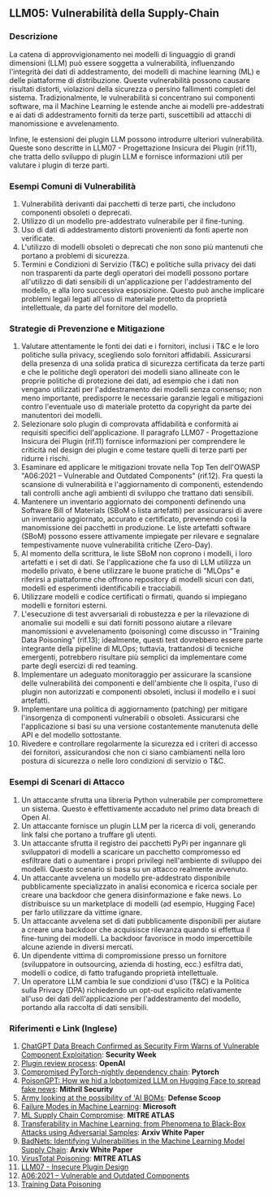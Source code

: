 ## LLM05: Vulnerabilità della Supply-Chain

### Descrizione

La catena di approvvigionamento nei modelli di linguaggio di grandi dimensioni (LLM) può essere soggetta a vulnerabilità, influenzando l'integrità dei dati di addestramento, dei modelli di machine learning (ML) e delle piattaforme di distribuzione. Queste vulnerabilità possono causare risultati distorti, violazioni della sicurezza o persino fallimenti completi del sistema. Tradizionalmente, le vulnerabilità si concentrano sui componenti software, ma il Machine Learning le estende anche ai modelli pre-addestrati e ai dati di addestramento forniti da terze parti, suscettibili ad attacchi di manomissione e avvelenamento.

Infine, le estensioni dei plugin LLM possono introdurre ulteriori vulnerabilità. Queste sono descritte in LLM07 - Progettazione Insicura dei Plugin (rif.11), che tratta dello sviluppo di plugin LLM e fornisce informazioni utili per valutare i plugin di terze parti.

### Esempi Comuni di Vulnerabilità

1. Vulnerabilità derivanti dai pacchetti di terze parti, che includono componenti obsoleti o deprecati.
2. Utilizzo di un modello pre-addestrato vulnerabile per il fine-tuning.
3. Uso di dati di addestramento distorti provenienti da fonti aperte non verificate.
4. L'utilizzo di modelli obsoleti o deprecati che non sono più mantenuti che portano a problemi di sicurezza.
5. Termini e Condizioni di Servizio (T&C) e politiche sulla privacy dei dati non trasparenti da parte degli operatori dei modelli possono portare all'utilizzo di dati sensibili di un'applicazione per l'addestramento del modello, e alla loro successiva esposizione. Questo può anche implicare problemi legali legati all'uso di materiale protetto da proprietà intellettuale, da parte del fornitore del modello.

### Strategie di Prevenzione e Mitigazione

1. Valutare attentamente le fonti dei dati e i fornitori, inclusi i T&C e le loro politiche sulla privacy, scegliendo solo fornitori affidabili. Assicurarsi della presenza di una solida pratica di sicurezza certificata da terze parti e che le politiche degli operatori dei modelli siano allineate con le proprie politiche di protezione dei dati, ad esempio che i dati non vengano utilizzati per l'addestramento dei modelli senza consenso; non meno importante, predisporre le necessarie garanzie legali e mitigazioni contro l'eventuale uso di materiale protetto da copyright da parte dei manutentori dei modelli.
2. Selezionare solo plugin di comprovata affidabilità e conformità ai requisiti specifici dell'applicazione. Il paragrafo LLM07 - Progettazione Insicura dei Plugin (rif.11) fornisce informazioni per comprendere le criticità nel design dei plugin e come testare quelli di terze parti per ridurre i rischi.
3. Esaminare ed applicare le mitigazioni trovate nella Top Ten dell'OWASP "A06:2021 – Vulnerable and Outdated Components" (rif.12). Fra questi la scansione di vulnerabilità e l'aggiornamento di componenti, estendendo tali controlli anche agli ambienti di sviluppo che trattano dati sensibili.
4. Mantenere un inventario aggiornato dei componenti definendo una Software Bill of Materials (SBoM o lista artefatti) per assicurarsi di avere un inventario aggiornato, accurato e certificato, prevenendo così la manomissione dei pacchetti in produzione. Le  liste artefatti software (SBoM) possono essere attivamente impiegate per rilevare e segnalare tempestivamente nuove vulnerabilità critiche (Zero-Day).
5. Al momento della scrittura, le liste SBoM non coprono i modelli, i loro artefatti e i set di dati. Se l'applicazione che fa uso di LLM utilizza un modello privato, è bene utilizzare le buone pratiche di "MLOps" e riferirsi a piattaforme che offrono repository di modelli sicuri con dati, modelli ed esperimenti identificabili e tracciabili.
6. Utilizzare modelli e codice certificati o firmati, quando si impiegano modelli e fornitori esterni.
7. L'esecuzione di test avversariali di robustezza e per la rilevazione di anomalie sui modelli e sui dati forniti possono aiutare a rilevare manomissioni e avvelenamento (poisoning) come discusso in  "Training Data Poisoning" (rif.13); idealmente, questi test dovrebbero essere parte integrante della pipeline di MLOps; tuttavia, trattandosi di tecniche emergenti, potrebbero risultare più semplici da implementare come parte degli esercizi di red teaming.
8. Implementare un adeguato monitoraggio per assicurare la scansione delle vulnerabilità dei componenti e dell'ambiente che li ospita, l'uso di plugin non autorizzati e componenti obsoleti, inclusi il modello e i suoi artefatti.
9. Implementare una politica di aggiornamento (patching) per mitigare l'insorgenza di componenti vulnerabili o obsoleti. Assicurarsi che l'applicazione si basi su una versione costantemente manutenuta delle API e del modello sottostante.
10. Rivedere e controllare regolarmente la sicurezza ed i criteri di accesso dei fornitori, assicurandosi che non ci siano cambiamenti nella loro postura di sicurezza o nelle loro condizioni di servizio o T&C.

### Esempi di Scenari di Attacco

1. Un attaccante sfrutta una libreria Python vulnerabile per compromettere un sistema. Questo è effettivamente accaduto nel primo data breach di Open AI.
2. Un attaccante fornisce un plugin LLM per la ricerca di voli, generando link falsi che portano a truffare gli utenti.
3. Un attaccante sfrutta il registro dei pacchetti PyPi per ingannare gli sviluppatori di modelli a scaricare un pacchetto compromesso ed esfiltrare dati o aumentare i propri privilegi nell'ambiente di sviluppo dei modelli. Questo scenario si basa su un attacco realmente avvenuto.
4. Un attaccante avvelena un modello pre-addestrato disponibile pubblicamente specializzato in analisi economica e ricerca sociale per creare una backdoor che genera disinformazione e fake news. Lo distribuisce su un marketplace di modelli (ad esempio, Hugging Face) per farlo utilizzare da vittime ignare.
5. Un attaccante avvelena set di dati pubblicamente disponibili per aiutare a creare una backdoor che acquisisce rilevanza quando si effettua il fine-tuning dei modelli. La backdoor favorisce in modo impercettibile alcune aziende in diversi mercati.
6. Un dipendente vittima di compromissione presso un fornitore (sviluppatore in outsourcing, azienda di hosting, ecc.) esfiltra dati, modelli o codice, di fatto trafugando proprietà intellettuale.
7. Un operatore LLM cambia le sue condizioni d'uso (T&C) e la Politica sulla Privacy (DPA) richiedendo un opt-out esplicito relativamente all'uso dei dati dell'applicazione per l'addestramento del modello, portando alla raccolta di dati sensibili.

### Riferimenti e Link (Inglese)

1. [ChatGPT Data Breach Confirmed as Security Firm Warns of Vulnerable Component Exploitation](https://www.securityweek.com/chatgpt-data-breach-confirmed-as-security-firm-warns-of-vulnerable-component-exploitation/): **Security Week**
2. [Plugin review process](https://platform.openai.com/docs/plugins/review): **OpenAI**
3. [Compromised PyTorch-nightly dependency chain](https://pytorch.org/blog/compromised-nightly-dependency/): **Pytorch**
4. [PoisonGPT: How we hid a lobotomized LLM on Hugging Face to spread fake news](https://blog.mithrilsecurity.io/poisongpt-how-we-hid-a-lobotomized-llm-on-hugging-face-to-spread-fake-news/): **Mithril Security**
5. [Army looking at the possibility of 'AI BOMs](https://defensescoop.com/2023/05/25/army-looking-at-the-possibility-of-ai-boms-bill-of-materials/): **Defense Scoop**
6. [Failure Modes in Machine Learning](https://learn.microsoft.com/en-us/security/engineering/failure-modes-in-machine-learning): **Microsoft**
7. [ML Supply Chain Compromise](https://atlas.mitre.org/techniques/AML.T0010/): **MITRE ATLAS**
8. [Transferability in Machine Learning: from Phenomena to Black-Box Attacks using Adversarial Samples](https://arxiv.org/pdf/1605.07277.pdf): **Arxiv White Paper**
9. [BadNets: Identifying Vulnerabilities in the Machine Learning Model Supply Chain](https://arxiv.org/abs/1708.06733): **Arxiv White Paper**
10. [VirusTotal Poisoning](https://atlas.mitre.org/studies/AML.CS0002): **MITRE ATLAS**
11. [LLM07 - Insecure Plugin Design](https://github.com/Setotet/secgov/blob/main/1_1_vulns/en-ZZ/InsecurePluginDesign.md)
12. [A06:2021 – Vulnerable and Outdated Components](https://owasp.org/Top10/A06_2021-Vulnerable_and_Outdated_Components/)
13. [Training Data Poisoning](https://github.com/OWASP/www-project-top-10-for-large-language-model-applications/blob/main/1_0_vulns/Training_Data_Poisoning.md)
